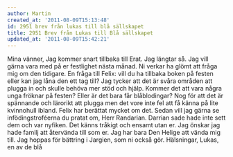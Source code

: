 ```yaml
---
author: Martin
created_at: '2011-08-09T15:13:48'
id: 2951 brev från lukas till blå sällskapet
title: 2951 Brev från Lukas till Blå sällskapet
updated_at: '2011-08-09T15:42:21'
---
```

Mina vänner, Jag kommer snart tillbaka till Erat. Jag längtar så. Jag vill gärna vara med på er festlighet nästa månad. Ni verkar ha glömt att fråga mig om den tidigare. En fråga till Felix: vill du ha tillbaka boken på festen eller kan jag låna den ett tag till? Jag tycker att det är svåra områden att plugga in och skulle behöva mer stöd och hjälp. Kommer det att vara några unga fröknar på festen? Eller är det bara får blåblodingar? Nog för att det är spännande och lärorikt att plugga men det vore inte fel att få känna på lite kvinnohull ibland. Felix har berättat mycket om det. Sedan vill jag gärna se infödingstroféerna du pratat om, Herr Randarian. Darrian sade hade inte sett dem och var nyfiken. Det känns tråkigt och ensamt utan er. Jag önskar jag hade familj att återvända till som er. Jag har bara Den Helige att vända mig till. Jag hoppas för bättring i Jargien, som ni också gör. Hälsningar, Lukas, en av de blå